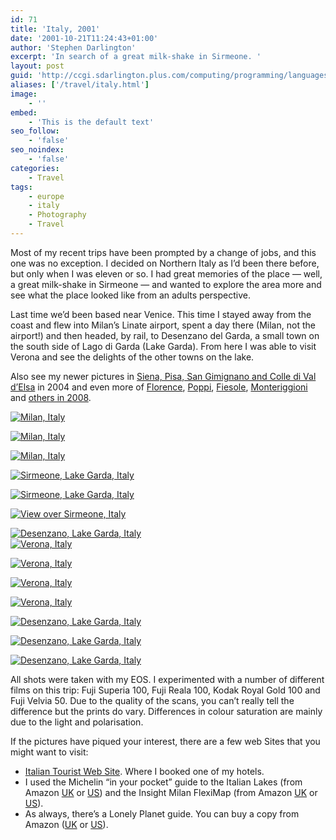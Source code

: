 ```yaml
---
id: 71
title: 'Italy, 2001'
date: '2001-10-21T11:24:43+01:00'
author: 'Stephen Darlington'
excerpt: 'In search of a great milk-shake in Sirmeone. '
layout: post
guid: 'http://ccgi.sdarlington.plus.com/computing/programming/languages/italy-2001.html'
aliases: ['/travel/italy.html']
image:
    - ''
embed:
    - 'This is the default text'
seo_follow:
    - 'false'
seo_noindex:
    - 'false'
categories:
    - Travel
tags:
    - europe
    - italy
    - Photography
    - Travel
---
```


Most of my recent trips have been prompted by a change of jobs, and this one was no exception. I decided on Northern Italy as I’d been there before, but only when I was eleven or so. I had great memories of the place — well, a great milk-shake in Sirmeone — and wanted to explore the area more and see what the place looked like from an adults perspective.

Last time we’d been based near Venice. This time I stayed away from the coast and flew into Milan’s Linate airport, spent a day there (Milan, not the airport!) and then headed, by rail, to Desenzano del Garda, a small town on the south side of Lago di Garda (Lake Garda). From here I was able to visit Verona and see the delights of the other towns on the lake.

Also see my newer pictures in [Siena, Pisa, San Gimignano and Colle di Val d’Elsa](/travel/italy2.html) in 2004 and even more of [Florence](http://www.zx81.org.uk/travel/florence-tuscany-italy.html), [Poppi](http://www.zx81.org.uk/travel/poppi-tuscany-italy.html), [Fiesole](http://www.zx81.org.uk/travel/fiesole-tuscany-italy.html), [Monteriggioni](http://www.zx81.org.uk/travel/monteriggioni-tuscany-italy.html) and [others in 2008](http://www.zx81.org.uk/travel/tuscany-italy.html).

[![Milan, Italy](https://i0.wp.com/farm7.static.flickr.com/6124/6039025062_76c03d908c.jpg?resize=333%2C500)](http://www.flickr.com/photos/stephendarlington/6039025062/ "Milan, Italy by stephendarlington, on Flickr")

[![Milan, Italy](https://i0.wp.com/farm7.static.flickr.com/6142/6038474965_81ffbd88c5.jpg?resize=333%2C500)](http://www.flickr.com/photos/stephendarlington/6038474965/ "Milan, Italy by stephendarlington, on Flickr")

[![Milan, Italy](https://i0.wp.com/farm7.static.flickr.com/6208/6038475469_7d093f08d4.jpg?resize=500%2C333)](http://www.flickr.com/photos/stephendarlington/6038475469/ "Milan, Italy by stephendarlington, on Flickr")

[![Sirmeone, Lake Garda, Italy](https://i0.wp.com/farm7.static.flickr.com/6204/6039026562_201db2a5d5.jpg?resize=500%2C333)](http://www.flickr.com/photos/stephendarlington/6039026562/ "Sirmeone, Lake Garda, Italy by stephendarlington, on Flickr")

[![Sirmeone, Lake Garda, Italy](https://i0.wp.com/farm7.static.flickr.com/6204/6038476887_4f0aafc6a6.jpg?resize=500%2C333)](http://www.flickr.com/photos/stephendarlington/6038476887/ "Sirmeone, Lake Garda, Italy by stephendarlington, on Flickr")

[![View over Sirmeone, Italy](https://i0.wp.com/farm7.static.flickr.com/6086/6039022610_6abbcc31b0.jpg?resize=500%2C333)](http://www.flickr.com/photos/stephendarlington/6039022610/ "View over Sirmeone, Italy by stephendarlington, on Flickr")

[![Desenzano, Lake Garda, Italy](https://i0.wp.com/farm7.static.flickr.com/6187/6066665187_acef577508.jpg?resize=338%2C500)](http://www.flickr.com/photos/stephendarlington/6066665187/ "Desenzano, Lake Garda, Italy by stephendarlington, on Flickr")  
[![Verona, Italy](https://i0.wp.com/farm7.static.flickr.com/6196/6039027050_97ab23f141.jpg?resize=333%2C500)](http://www.flickr.com/photos/stephendarlington/6039027050/ "Verona, Italy by stephendarlington, on Flickr")

[![Verona, Italy](https://i0.wp.com/farm7.static.flickr.com/6073/6038478805_10f3f15a91.jpg?resize=334%2C500)](http://www.flickr.com/photos/stephendarlington/6038478805/ "Verona, Italy by stephendarlington, on Flickr")

[![Verona, Italy](https://i0.wp.com/farm7.static.flickr.com/6127/6038479975_f4909eaa1b.jpg?resize=335%2C500)](http://www.flickr.com/photos/stephendarlington/6038479975/ "Verona, Italy by stephendarlington, on Flickr")

[![Verona, Italy](https://i0.wp.com/farm7.static.flickr.com/6146/6038479407_fd1ec9ec32.jpg?resize=500%2C333)](http://www.flickr.com/photos/stephendarlington/6038479407/ "Verona, Italy by stephendarlington, on Flickr")

[![Desenzano, Lake Garda, Italy](https://i0.wp.com/farm7.static.flickr.com/6082/6038480487_857bd098e0.jpg?resize=500%2C333)](http://www.flickr.com/photos/stephendarlington/6038480487/ "Desenzano, Lake Garda, Italy by stephendarlington, on Flickr")

[![Desenzano, Lake Garda, Italy](https://i0.wp.com/farm7.static.flickr.com/6204/6039029784_56a61d3330.jpg?resize=334%2C500)](http://www.flickr.com/photos/stephendarlington/6039029784/ "Desenzano, Lake Garda, Italy by stephendarlington, on Flickr")

[![Desenzano, Lake Garda, Italy](https://i0.wp.com/farm7.static.flickr.com/6181/6038481533_aaed213ab3.jpg?resize=500%2C334)](http://www.flickr.com/photos/stephendarlington/6038481533/ "Desenzano, Lake Garda, Italy by stephendarlington, on Flickr")

All shots were taken with my EOS. I experimented with a number of different films on this trip: Fuji Superia 100, Fuji Reala 100, Kodak Royal Gold 100 and Fuji Velvia 50. Due to the quality of the scans, you can’t really tell the difference but the prints do vary. Differences in colour saturation are mainly due to the light and polarisation.

If the pictures have piqued your interest, there are a few web Sites that you might want to visit:

- [Italian Tourist Web Site](http://www.itwg.com/). Where I booked one of my hotels.
- I used the Michelin “in your pocket” guide to the Italian Lakes (from Amazon [UK](http://www.amazon.co.uk/exec/obidos/ASIN/2066521019/zx81orguk) or [US](http://www.amazon.com/exec/obidos/ASIN/2066521019/zx81orguk00)) and the Insight Milan FlexiMap (from Amazon [UK](http://www.amazon.co.uk/exec/obidos/ASIN/0841620830/zx81orguk) or [US](http://www.amazon.com/exec/obidos/ASIN/0841620830/zx81orguk00)).
- As always, there’s a Lonely Planet guide. You can buy a copy from Amazon ([UK](http://www.amazon.co.uk/exec/obidos/ASIN/1864503521/zx81orguk) or [US](http://www.amazon.com/exec/obidos/ASIN/1864503521/zx81orguk00)).
